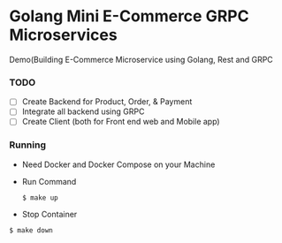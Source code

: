 # Golang Mini E-Commerce GRPC Microservices

Demo(Building E-Commerce Microservice using Golang, Rest and GRPC

### TODO
  - [ ] Create Backend for Product, Order, & Payment
  - [ ] Integrate all backend using GRPC
  - [ ] Create Client (both for Front end web and Mobile app)

### Running
  - Need Docker and Docker Compose on your Machine
  - Run Command

    ```shell
    $ make up
    ```
  - Stop Container

  ```shell
  $ make down
  ```
